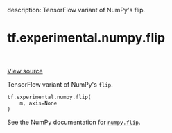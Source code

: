 description: TensorFlow variant of NumPy's flip.

<div itemscope itemtype="http://developers.google.com/ReferenceObject">
<meta itemprop="name" content="tf.experimental.numpy.flip" />
<meta itemprop="path" content="Stable" />
</div>

# tf.experimental.numpy.flip

<!-- Insert buttons and diff -->

<table class="tfo-notebook-buttons tfo-api nocontent" align="left">

</table>

<a target="_blank" class="external" href="/code/stable/tensorflow/python/ops/numpy_ops/np_array_ops.py">View source</a>



TensorFlow variant of NumPy's `flip`.


<pre class="devsite-click-to-copy prettyprint lang-py tfo-signature-link">
<code>tf.experimental.numpy.flip(
    m, axis=None
)
</code></pre>



<!-- Placeholder for "Used in" -->

See the NumPy documentation for [`numpy.flip`](https://numpy.org/doc/stable/reference/generated/numpy.flip.html).